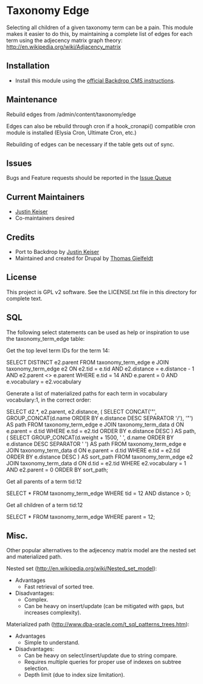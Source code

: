 # Taxonomy Edge

Selecting all children of a given taxonomy term can be a pain.
This module makes it easier to do this, by maintaining a complete list of edges
for each term using the adjecency matrix graph theory:
  http://en.wikipedia.org/wiki/Adjacency_matrix

## Installation

- Install this module using the [official Backdrop CMS instructions](https://backdropcms.org/guide/modules).

## Maintenance

Rebuild edges from /admin/content/taxonomy/edge

Edges can also be rebuild through cron if a hook_cronapi() compatible cron module is installed (Elysia Cron, Ultimate Cron, etc.)

Rebuilding of edges can be necessary if the table gets out of sync.

## Issues

Bugs and Feature requests should be reported in the [Issue Queue](https://github.com/backdrop-contrib/shs/issues)

## Current Maintainers

- [Justin Keiser](https://github.com/keiserjb)
- Co-maintainers desired

## Credits

- Port to Backdrop by [Justin Keiser](https://github.com/keiserjb)
- Maintained and created for Drupal by [Thomas Gielfeldt](https://www.drupal.org/u/gielfeldt)

## License

This project is GPL v2 software. See the LICENSE.txt file in this directory for
complete text.

## SQL

The following select statements can be used as help or inspiration to use the taxonomy_term_edge table:

Get the top level term IDs for the term 14:

SELECT DISTINCT e2.parent
FROM taxonomy_term_edge e
JOIN taxonomy_term_edge e2 ON e2.tid = e.tid AND e2.distance = e.distance - 1 AND e2.parent <> e.parent
WHERE e.tid = 14
AND e.parent = 0
AND e.vocabulary = e2.vocabulary

Generate a list of materialized paths for each term in vocabulary vocabulary:1, in the correct order:

SELECT d2.*, e2.parent, e2.distance,
(
SELECT CONCAT('"', GROUP_CONCAT(d.name ORDER BY e.distance DESC SEPARATOR '/'), '"') AS path FROM taxonomy_term_edge e JOIN taxonomy_term_data d ON e.parent = d.tid WHERE e.tid = e2.tid ORDER BY e.distance DESC
) AS path,
(
SELECT GROUP_CONCAT(d.weight + 1500, '    ', d.name ORDER BY e.distance DESC SEPARATOR '    ') AS path FROM taxonomy_term_edge e JOIN taxonomy_term_data d ON e.parent = d.tid WHERE e.tid = e2.tid ORDER BY e.distance DESC
) AS sort_path
FROM taxonomy_term_edge e2
JOIN taxonomy_term_data d ON d.tid = e2.tid
WHERE e2.vocabulary = 1
AND e2.parent = 0
ORDER BY sort_path;

Get all parents of a term tid:12

SELECT * FROM taxonomy_term_edge WHERE tid = 12 AND distance > 0;

Get all children of a term tid:12

SELECT * FROM taxonomy_term_edge WHERE parent = 12;

## Misc.

Other popular alternatives to the adjecency matrix model are the nested set and materialized path.

Nested set (http://en.wikipedia.org/wiki/Nested_set_model):
 - Advantages
   - Fast retrieval of sorted tree.
 - Disadvantages:
   - Complex.
   - Can be heavy on insert/update (can be mitigated with gaps, but increases complexity).

Materialized path (http://www.dba-oracle.com/t_sql_patterns_trees.htm):
 - Advantages
   - Simple to understand.
 - Disadvantages:
   - Can be heavy on select/insert/update due to string compare.
   - Requires multiple queries for proper use of indexes on subtree selection.
   - Depth limit (due to index size limitation).

